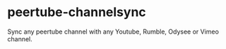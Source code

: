 # peertube-channelsync
Sync any peertube channel with any Youtube, Rumble, Odysee or Vimeo channel.
